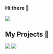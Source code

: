 ### Hi there 👋
<img src="https://badges.pufler.dev/visits/kivylius/kivylius">

## My Projects :pencil:

 <img src="https://github-readme-stats.vercel.app/api/?username=kivylius&theme=github_dark&show_icons=true&count_private=true">
 <img src="https://github-readme-stats.vercel.app/api/top-langs?username=kivylius&theme=github_dark&show_icons=true&count_private=false" >	

 
